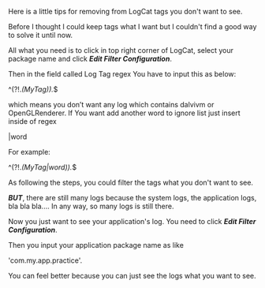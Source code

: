 Here is a little tips for removing from LogCat tags you don't want to see.

Before I thought I could keep tags what I want but I couldn't find a good way to solve it until now.

All what you need is to click in top right corner of LogCat, select your package name and click *__Edit Filter Configuration__*.

Then in the field called Log Tag regex You have to input this as below:


^(?!.*(MyTag)).*$


which means you don’t want any log which contains dalvivm or OpenGLRenderer. If You want add another word to ignore list just insert inside of regex


|word


For example:


^(?!.*(MyTag|word)).*$


As following the steps, you could filter the tags what you don't want to see.

*__BUT__*, there are still many logs because the system logs, the application logs, bla bla bla.... In any way, so many logs is still there.

Now you just want to see your application's log. You need to click *__Edit Filter Configuration__*.


Then you input your application package name as like
 

'com.my.app.practice'.


You can feel better because you can just see the logs what you want to see.
